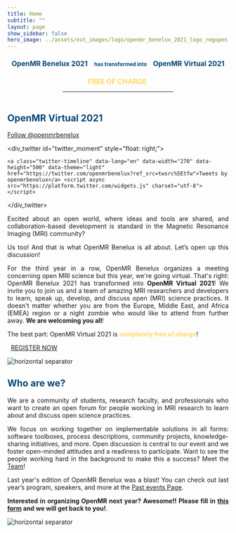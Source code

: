 ```yaml
---
title: Home
subtitle: ""
layout: page
show_sidebar: false
hero_image: ../assets/ext_images/logo/openmr_benelux_2021_logo_regopen.png
---
```


<style>
div_twitter {
  max-height: 100vh;
  overflow-y: scroll;
  padding-top: 0%;
  padding-right: 0%;
  padding-bottom: 5%;
  padding-left: 5%;
}
@media only screen {
    #fa-title-2 {
      display: none;
    }
}
@media only screen and (max-width: 1300px) {
    #fa-title-1 {
      font-size: 75%;
    }
}
@media only screen and (max-width: 900px) {
    #twitter_moment {
      display: none;
    }
    #fa-title-1 {
      display: none;
    }
    #fa-title-2 {
      display: inline;
    }
}
</style>

<!-- https://stackoverflow.com/questions/13476267/hide-div-element-when-screen-size-is-smaller-than-a-specific-size/13476297 -->
<!-- display only if screen width is larger than 900px -->
<div id="fa-title-1" style="text-align:center"><h2> <span style="color:#ffd966"> <i class="fas fa-level-down-alt fa-flip-horizontal"></i> </span><span style="color:#004777"> OpenMR Benelux 2021 </span><span style="color:#004777; font-size:75%"> &nbsp;&nbsp;<i class="fas fa-robot"></i> &nbsp;has transformed into&nbsp; <i class="fas fa-robot"></i>&nbsp;&nbsp; </span><span style="color:#004777"> OpenMR Virtual 2021 </span><span style="color:#ffd966"><i class="fas fa-level-down-alt"></i> </span> </h2></div>

<div id="fa-title-1" style="text-align:center"><h2> <span style="color:#ffd966"> <i class="fas fa-long-arrow-alt-right"></i>&nbsp;&nbsp;FREE OF CHARGE&nbsp;&nbsp;<i class="fas fa-long-arrow-alt-left"></i> </span> </h2></div>

<!-- display only if screen width is smaller than 900px -->
<div id="fa-title-2" style="text-align:center; font-size:75%"><h2> <span style="color:#004777"> OpenMR Benelux 2021 </span><br><span style="color:#004777; font-size:75%"> &nbsp;&nbsp;<i class="fas fa-robot"></i> &nbsp;has transformed into&nbsp; <i class="fas fa-robot"></i>&nbsp;&nbsp; </span><br><span style="color:#004777"> OpenMR Virtual 2021 </span> </h2></div>

<div id="fa-title-2" style="text-align:center; font-size:75%"><h2> <span style="color:#ffd966"> <i class="fas fa-long-arrow-alt-right"></i>&nbsp;&nbsp;FREE OF CHARGE&nbsp;&nbsp;<i class="fas fa-long-arrow-alt-left"></i> </span> </h2></div>

<!-- both: horizontal lign -->
<hr style="width:50%; margin:auto;"><br>

## <span style="color:#004777"> OpenMR Virtual 2021 </span>

<a href="https://twitter.com/openmrbenelux?ref_src=twsrc%5Etfw" class="twitter-follow-button" data-show-count="false">Follow @openmrbenelux</a><script async src="https://platform.twitter.com/widgets.js" charset="utf-8"></script>

<!-- <img style="float: right;" src="assets/ext_images/2020/side-column-openmr2020.jpg" width="400" height="80" vspace="10px"> -->

<div_twitter id="twitter_moment" style="float: right;">

  <!-- https://publish.twitter.com/ -->

    <a class="twitter-timeline" data-lang="en" data-width="270" data-height="500" data-theme="light" href="https://twitter.com/openmrbenelux?ref_src=twsrc%5Etfw">Tweets by openmrbenelux</a> <script async src="https://platform.twitter.com/widgets.js" charset="utf-8"></script>

</div_twitter>

<p><div style="text-align: justify">Excited about an open world, where ideas and tools are shared, and collaboration-based development is standard in the Magnetic Resonance Imaging (MRI) community?</div></p> 
<p><div style="text-align: justify">Us too! And that is what OpenMR Benelux is all about. Let’s open up this discussion!</div></p>
<p><div style="text-align: justify">For the third year in a row, OpenMR Benelux organizes a meeting concerning open MRI science but this year, we're going virtual. That's right: OpenMR Benelux 2021 has transformed into <b>OpenMR Virtual 2021</b>! We invite you to join us and a team of amazing MRI researchers and developers to learn, speak up, develop, and discuss open (MRI) science practices. It doesn't matter whether you are from the Europe, Middle East, and Africa (EMEA) region or a night zombie who would like to attend from further away. <b>We are welcoming you all</b>!</div></p>
<p><div style="text-align: justify">The best part: OpenMR Virtual 2021 is <span style="color:#ffd966"><b>completely free of charge</b></span>!</div></p>
<p><div><i class="fas fa-long-arrow-alt-right"></i>&nbsp;&nbsp;<a href="./2021/page-registration">REGISTER NOW</a>&nbsp;&nbsp;<i class="fas fa-long-arrow-alt-left"></i></div></p> 
<!-- an exciting 3-day program lined up with talks, discussions, workshops, training sessions, and <a href="./page-resources-hackathon">hackathons</a> -->

<img class="img-separator" src="{{ site.baseurl }}/assets/ext_images/2020/post_separator.png" alt="horizontal separator" />

## <span style="color:#004777;text-align:left"> Who are we? </span>

<!-- <img style="float: right;" src="assets/ext_images/side-column-team.jpg" width="390" height="80" vspace="10px"> -->

<p><div style="text-align: justify"> We are a community of students, research faculty, and professionals who want to create an open forum for people working in MRI research to learn about and discuss open science practices.</div></p> 
<p><div style="text-align: justify">We focus on working together on implementable solutions in all forms: software toolboxes, process descriptions, community projects, knowledge-sharing initiatives, and more. Open discussion is central to our event and we foster open-minded attitudes and a readiness to participate. Want to see the people working hard in the background to make this a success? Meet the <a href="/2021/page-team">Team</a>!</div></p> 
<p><div style="text-align: justify">Last year's edition of OpenMR Benelux was a blast! You can check out last year’s program, speakers, and more at the <a href="page-past-events">Past events Page</a>.</div></p>

<p><div style="text-align: justify"><b>Interested in organizing OpenMR next year? Awesome!! Please fill in <a href="https://forms.gle/Fhxdv5yL8KD8vQSo9" target="_blank">this form</a> and we will get back to you!</b>.</div></p>

<img class="img-separator" src="{{ site.baseurl }}/assets/ext_images/2020/post_separator.png" alt="horizontal separator" />
<br>
<a href="#"><i class="fas fa-arrow-alt-circle-up" style="position: relative; top: -3px; text-indent: 0px; vertical-align: middle; color:#004777;"></i></a>
